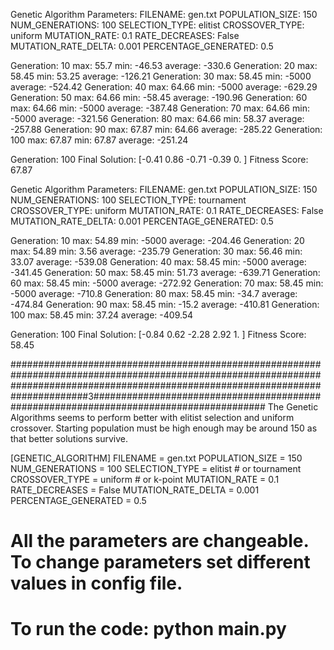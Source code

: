 Genetic Algorithm Parameters:
FILENAME: gen.txt
POPULATION_SIZE: 150
NUM_GENERATIONS: 100
SELECTION_TYPE: elitist
CROSSOVER_TYPE: uniform
MUTATION_RATE: 0.1
RATE_DECREASES: False
MUTATION_RATE_DELTA: 0.001
PERCENTAGE_GENERATED: 0.5


Generation:  10 max: 55.7 min: -46.53 average: -330.6
Generation:  20 max: 58.45 min: 53.25 average: -126.21
Generation:  30 max: 58.45 min: -5000 average: -524.42
Generation:  40 max: 64.66 min: -5000 average: -629.29
Generation:  50 max: 64.66 min: -58.45 average: -190.96
Generation:  60 max: 64.66 min: -5000 average: -387.48
Generation:  70 max: 64.66 min: -5000 average: -321.56
Generation:  80 max: 64.66 min: 58.37 average: -257.88
Generation:  90 max: 67.87 min: 64.66 average: -285.22
Generation:  100 max: 67.87 min: 67.87 average: -251.24


Generation:  100 Final Solution:  [-0.41  0.86 -0.71 -0.39  0.  ] Fitness Score:  67.87


Genetic Algorithm Parameters:
FILENAME: gen.txt
POPULATION_SIZE: 150
NUM_GENERATIONS: 100
SELECTION_TYPE: tournament
CROSSOVER_TYPE: uniform
MUTATION_RATE: 0.1
RATE_DECREASES: False
MUTATION_RATE_DELTA: 0.001
PERCENTAGE_GENERATED: 0.5


Generation:  10 max: 54.89 min: -5000 average: -204.46
Generation:  20 max: 54.89 min: 3.56 average: -235.79
Generation:  30 max: 56.46 min: 33.07 average: -539.08
Generation:  40 max: 58.45 min: -5000 average: -341.45
Generation:  50 max: 58.45 min: 51.73 average: -639.71
Generation:  60 max: 58.45 min: -5000 average: -272.92
Generation:  70 max: 58.45 min: -5000 average: -710.8
Generation:  80 max: 58.45 min: -34.7 average: -474.84
Generation:  90 max: 58.45 min: -15.2 average: -410.81
Generation:  100 max: 58.45 min: 37.24 average: -409.54


Generation:  100 Final Solution:  [-0.84  0.62 -2.28  2.92  1.  ] Fitness Score:  58.45

######################################################################################################################################################################################3#######################################################################################
The Genetic Algorithms seems to perform better with elitist selection and uniform crossover. Starting population must be high enough may be around 150 as that better solutions survive. 

[GENETIC_ALGORITHM]
FILENAME = gen.txt
POPULATION_SIZE = 150
NUM_GENERATIONS = 100
SELECTION_TYPE = elitist # or tournament
CROSSOVER_TYPE = uniform # or k-point
MUTATION_RATE = 0.1
RATE_DECREASES = False
MUTATION_RATE_DELTA = 0.001
PERCENTAGE_GENERATED = 0.5

# All the parameters are changeable. To change parameters set different values in config file.
# To run the code: python main.py
